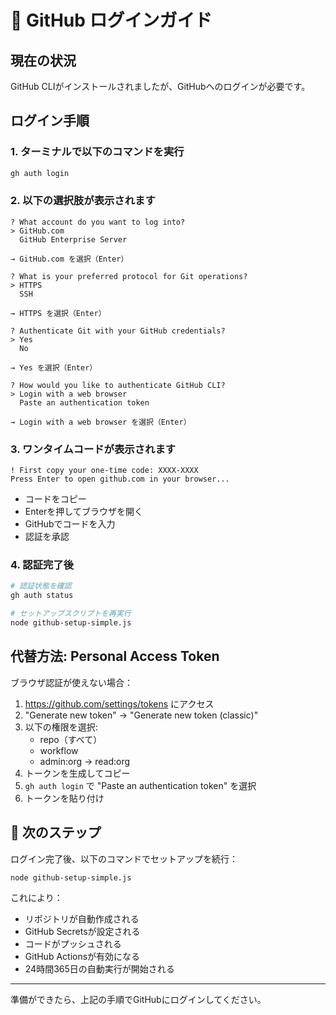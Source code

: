 # 🚀 GitHub ログインガイド

## 現在の状況

GitHub CLIがインストールされましたが、GitHubへのログインが必要です。

## ログイン手順

### 1. ターミナルで以下のコマンドを実行

```bash
gh auth login
```

### 2. 以下の選択肢が表示されます

```
? What account do you want to log into?
> GitHub.com
  GitHub Enterprise Server

→ GitHub.com を選択（Enter）
```

```
? What is your preferred protocol for Git operations?
> HTTPS
  SSH

→ HTTPS を選択（Enter）
```

```
? Authenticate Git with your GitHub credentials?
> Yes
  No

→ Yes を選択（Enter）
```

```
? How would you like to authenticate GitHub CLI?
> Login with a web browser
  Paste an authentication token

→ Login with a web browser を選択（Enter）
```

### 3. ワンタイムコードが表示されます

```
! First copy your one-time code: XXXX-XXXX
Press Enter to open github.com in your browser...
```

- コードをコピー
- Enterを押してブラウザを開く
- GitHubでコードを入力
- 認証を承認

### 4. 認証完了後

```bash
# 認証状態を確認
gh auth status

# セットアップスクリプトを再実行
node github-setup-simple.js
```

## 代替方法: Personal Access Token

ブラウザ認証が使えない場合：

1. https://github.com/settings/tokens にアクセス
2. "Generate new token" → "Generate new token (classic)"
3. 以下の権限を選択:
   - repo（すべて）
   - workflow
   - admin:org → read:org
4. トークンを生成してコピー
5. `gh auth login` で "Paste an authentication token" を選択
6. トークンを貼り付け

## 🎯 次のステップ

ログイン完了後、以下のコマンドでセットアップを続行：

```bash
node github-setup-simple.js
```

これにより：
- リポジトリが自動作成される
- GitHub Secretsが設定される
- コードがプッシュされる
- GitHub Actionsが有効になる
- 24時間365日の自動実行が開始される

---

準備ができたら、上記の手順でGitHubにログインしてください。